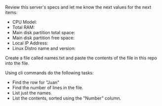 Review this server's specs and let me know the next values for the next items:

- CPU Model:
- Total RAM:
- Main disk partition total space:
- Main disk partition free space:
- Local IP Address:
- Linux Distro name and version:

Create a file called names.txt and paste the contents of the file in this repo into the file.

Using cli commands do the following tasks:

- Find the row for "Juan"
- Find the number of lines in the file.
- List just the names. 
- List the contents, sorted using the "Number" column.


